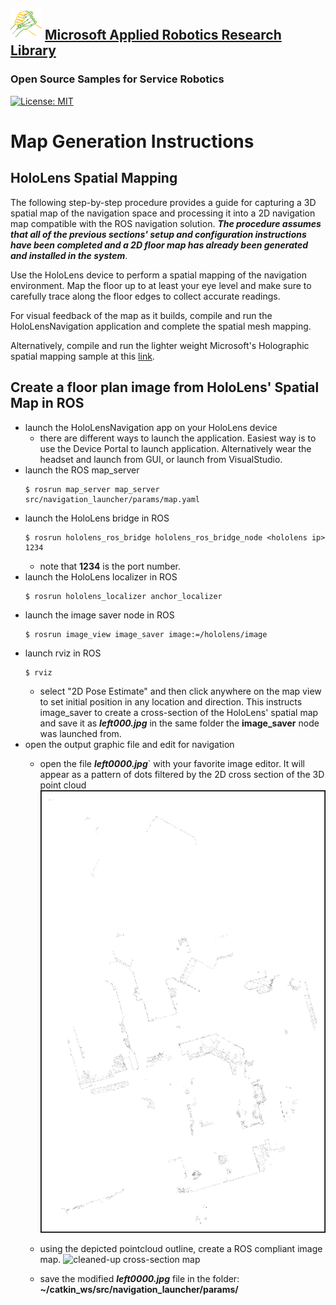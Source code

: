 ## ![logo](../img/MARR_logo.png) [Microsoft Applied Robotics Research Library](https://special-giggle-b26bab5f.pages.github.io/)
### Open Source Samples for Service Robotics
[![License: MIT](https://img.shields.io/badge/License-MIT-yellow.svg)](https://opensource.org/licenses/MIT) 

# Map Generation Instructions

## HoloLens Spatial Mapping

The following step-by-step procedure provides a guide for capturing a 3D spatial map of the navigation space and processing it into a 2D navigation map compatible with the ROS navigation solution. ***The procedure assumes that all of the previous sections' setup and configuration instructions have been completed and a 2D floor map has already been generated and installed in the system***.

Use the HoloLens device to perform a spatial mapping of the navigation environment. Map the floor up to at least your eye level and make sure to carefully trace along the floor edges to collect accurate readings.

For visual feedback of the map as it builds, compile and run the HoloLensNavigation application and complete the spatial mesh mapping. 

Alternatively, compile and run the lighter weight Microsoft's Holographic spatial mapping sample at this 
[link](https://github.com/microsoft/Windows-universal-samples/tree/master/Samples/HolographicSpatialMapping).

## Create a floor plan image from HoloLens' Spatial Map in ROS

- launch the HoloLensNavigation app on your HoloLens device
    - there are different ways to launch the application. Easiest way is to use the Device Portal to launch 
application. Alternatively wear the headset and launch from GUI, or launch from VisualStudio.
- launch the ROS map_server
    ```
    $ rosrun map_server map_server src/navigation_launcher/params/map.yaml
    ```
- launch the HoloLens bridge in ROS
    ```
    $ rosrun hololens_ros_bridge hololens_ros_bridge_node <hololens ip> 1234
    ```
    - note that **1234** is the port number.
- launch the HoloLens localizer in ROS
    ```
    $ rosrun hololens_localizer anchor_localizer
    ```
- launch the image saver node in ROS
    ```
    $ rosrun image_view image_saver image:=/hololens/image
    ```
- launch rviz in ROS  
    ```
    $ rviz
    ```
    - select "2D Pose Estimate" and then click anywhere on the map view to set initial position in any location and 
  direction. This instructs image_saver to create a cross-section of the HoloLens' spatial map and save it as  ***left000.jpg*** in the same folder the **image_saver** node was launched from.
- open the output graphic file and edit for navigation
    - open the file ***left0000.jpg***` with your favorite image editor. It will appear as a pattern of dots filtered by the 2D cross section of the 3D point cloud
    ![raw point cloud cross-section](../img/left0001.jpg)
    
    - using the depicted pointcloud outline, create a ROS compliant image map.
    ![cleaned-up cross-section map](../img/Map_Floor1_BW.bmp)
    - save the modified ***left0000.jpg*** file in the folder: **~/catkin_ws/src/navigation_launcher/params/**
